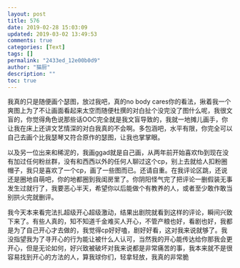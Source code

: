 ```yaml
---
layout: post
title: 576
date: 2019-02-28 15:03:09
updated: 2019-03-02 13:49:53
comments: true
categories: [Text]
tags: []
permalink: "2433ed_12e00b0d9"
author: "猫厨"
description: ""
toc: true
---
```


<p>我真的只是随便画个瑟图，放过我吧，真的no body cares你的看法，揪着我一个爽图上为了不让画面看起来太空而随便杜撰的对白扯个没完没了图什么呢，我很文盲的，你觉得角色说那些话OOC完全就是我文盲导致的，我就一地摊儿画手，你让我在床上还讲文艺情深的对白我真的不会啊。多包涵吧，水平有限，你完全可以自己去画个比我瑟琴又符合原作的瑟图，让我也掌掌眼。</p> 
<p>以及另一位出来和稀泥的，我画ggad就是自己画，从两年前开始喜欢fb到现在没有加过任何粉丝群，没有和西西以外的任何人聊过这个cp，别上去就给人扣粉圈帽子，我只是喜欢了一个cp，画了一些图而已。还请自重。在我评论区跳，还说还是圈地自萌吧，你的地都圈到我闺房里了。你阴阳怪气完了把评论一删假装无事发生过就行了，我要恶心半天，希望你以后能做个有教养的人，或者至少敢作敢当别拱火完就删评。</p> 
<p>我今天本来看完法扎超级开心超级激动，结果出剧院就看到这样的评论，瞬间兴致下来了。有些人真的，知不知道千金难买人开心，不管产粮也好，看剧也好，我都是为了自己开心才去做的，我觉得cp好好嗑，剧好好看，这对我来说就够了。我没指望我为了寻开心的行为能让被什么人认可，当然我的开心能传达给你那我会更开心，但是无论如何，好兴致被破坏对我来说都是非常痛苦的事，我本来就不是很容易找到开心的方法的人，算我球你们，轻拿轻放，我真的非常脆</p>